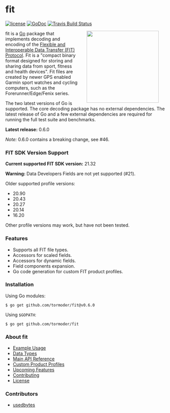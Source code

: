 # fit

[![license](http://img.shields.io/badge/license-MIT-blue.svg)](https://github.com/tormoder/fit/raw/master/LICENSE)
[![GoDoc](https://godoc.org/github.com/tormoder/fit?status.svg)](https://godoc.org/github.com/tormoder/fit)
[![Travis Build Status](https://travis-ci.org/tormoder/fit.svg?branch=master)](https://travis-ci.org/tormoder/fit)

<img src="https://raw.githubusercontent.com/hackraft/gophericons/master/png/2.png" width="225" align="right" hspace="25" />

fit is a [Go](http://www.golang.org/) package that implements decoding and
encoding of the [Flexible and Interoperable Data Transfer (FIT)
Protocol](http://www.thisisant.com/resources/fit). Fit is a "compact binary
format designed for storing and sharing data from sport, fitness and health
devices". Fit files are created by newer GPS enabled Garmin sport watches and
cycling computers, such as the Forerunner/Edge/Fenix series.

The two latest versions of Go is supported. The core decoding package has no
external dependencies. The latest release of Go and a few external dependencies
are required for running the full test suite and benchmarks.

**Latest release:** 0.6.0

_Note:_ 0.6.0 contains a breaking change, see #46.

### FIT SDK Version Support

**Current supported FIT SDK version:** 21.32

**Warning:** Data Developers Fields are not yet supported (#21).

Older supported profile versions:

* 20.90
* 20.43
* 20.27
* 20.14
* 16.20

Other profile versions may work, but have not been tested.

### Features

* Supports all FIT file types.
* Accessors for scaled fields.
* Accessors for dynamic fields.
* Field components expansion.
* Go code generation for custom FIT product profiles.

### Installation

Using Go modules:

```
$ go get github.com/tormoder/fit@v0.6.0
```

Using `$GOPATH`:

```
$ go get github.com/tormoder/fit
```

### About fit

- [Example Usage](https://github.com/tormoder/fit/wiki/Example-Usage)
- [Data Types](https://github.com/tormoder/fit/wiki/Data-Types)
- [Main API Reference](https://github.com/tormoder/fit/wiki/Main-Api-Reference)
- [Custom Product Profiles](https://github.com/tormoder/fit/wiki/Custom-Product-Profiles)
- [Upcoming Features](https://github.com/tormoder/fit/wiki/Upcoming-Features)
- [Contributing](https://github.com/tormoder/fit/blob/master/CONTRIBUTING.md)
- [License](https://github.com/tormoder/fit/wiki/License)

### Contributors

- [usedbytes](https://github.com/usedbytes)
